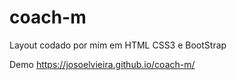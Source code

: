 # coach-m
 Layout codado por mim em HTML CSS3 e BootStrap

Demo
https://josoelvieira.github.io/coach-m/
